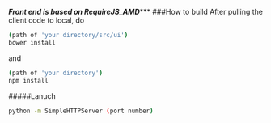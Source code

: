 
***********Front end is based on RequireJS_AMD**************
###How to build 
After pulling the client code to local, 
do 
```sh 
(path of 'your directory/src/ui')
bower install
```

and 

```sh
(path of 'your directory')
npm install
```

#####Lanuch 
```sh
python -m SimpleHTTPServer (port number)
```

